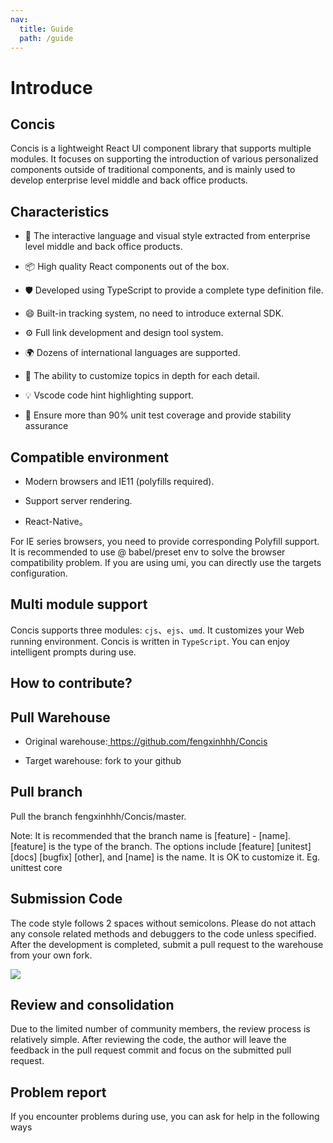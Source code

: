```yaml
---
nav:
  title: Guide
  path: /guide
---
```


# Introduce

## Concis

Concis is a lightweight React UI component library that supports multiple modules. It focuses on supporting the introduction of various personalized components outside of traditional components, and is mainly used to develop enterprise level middle and back office products.

## Characteristics

- 🌈 The interactive language and visual style extracted from enterprise level middle and back office products.

- 📦 High quality React components out of the box.

- 🛡 Developed using TypeScript to provide a complete type definition file.

- 😄 Built-in tracking system, no need to introduce external SDK.

- ⚙️ Full link development and design tool system.

- 🌍 Dozens of international languages are supported.

- 🎨 The ability to customize topics in depth for each detail.

- 💡 Vscode code hint highlighting support.

- 💪 Ensure more than 90% unit test coverage and provide stability assurance

## Compatible environment

- Modern browsers and IE11 (polyfills required).

- Support server rendering.

- React-Native。

For IE series browsers, you need to provide corresponding Polyfill support. It is recommended to use @ babel/preset env to solve the browser compatibility problem. If you are using umi, you can directly use the targets configuration.

## Multi module support

Concis supports three modules: `cjs`、`ejs`、`umd`. It customizes your Web running environment. Concis is written in `TypeScript`. You can enjoy intelligent prompts during use.

## How to contribute?

## Pull Warehouse

- Original warehouse:<a href="https://github.com/fengxinhhh/Concis"> https://github.com/fengxinhhh/Concis </a>

- Target warehouse: fork to your github

## Pull branch

Pull the branch fengxinhhh/Concis/master.

<Alert>Note: It is recommended that the branch name is [feature] - [name]. [feature] is the type of the branch. The options include [feature] [unitest] [docs] [bugfix] [other], and [name] is the name. It is OK to customize it. Eg. unittest core

## Submission Code

The code style follows 2 spaces without semicolons. Please do not attach any console related methods and debuggers to the code unless specified. After the development is completed, submit a pull request to the warehouse from your own fork.

<img src="https://concis.org.cn/images/github-doc.jpg" />

## Review and consolidation

Due to the limited number of community members, the review process is relatively simple. After reviewing the code, the author will leave the feedback in the pull request commit and focus on the submitted pull request.

## Problem report

If you encounter problems during use, you can ask for help in the following ways
